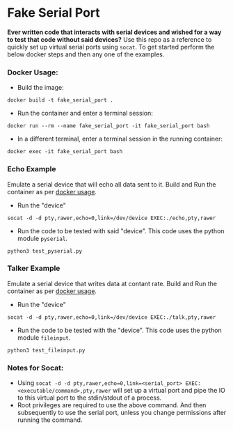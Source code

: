 # Fake Serial Port
**Ever written code that interacts with serial devices and wished for a way to test that code without said devices?** Use this repo as a reference to quickly set up virtual serial ports using `socat`. To get started perform the below docker steps and then any one of the examples. 

### Docker Usage:
* Build the image: 
```
docker build -t fake_serial_port .
```

* Run the container and enter a terminal session:
```
docker run --rm --name fake_serial_port -it fake_serial_port bash
```

* In a different terminal, enter a terminal session in the running container:
```
docker exec -it fake_serial_port bash
```

### Echo Example
Emulate a serial device that will echo all data sent to it. Build and Run the container as per [docker usage](#docker-usage).

* Run the "device"
```
socat -d -d pty,rawer,echo=0,link=/dev/device EXEC:./echo,pty,rawer
```

* Run the code to be tested with said "device". This code uses the python module `pyserial`.
```
python3 test_pyserial.py
```

### Talker Example
Emulate a serial device that writes data at contant rate.  Build and Run the container as per [docker usage](#docker-usage).

* Run the "device"
```
socat -d -d pty,rawer,echo=0,link=/dev/device EXEC:./talk,pty,rawer
```

* Run the code to be tested with the "device". This code uses the python module `fileinput`.
```
python3 test_fileinput.py
```

### Notes for Socat:
* Using `socat -d -d pty,rawer,echo=0,link=<serial_port> EXEC:<executable/command>,pty,rawer` will set up a virtual port and pipe the IO to this virtual port to the stdin/stdout of a process. 
* Root privileges are required to use the above command. And then  subsequently to use the serial port, unless you change permissions after running the command. 